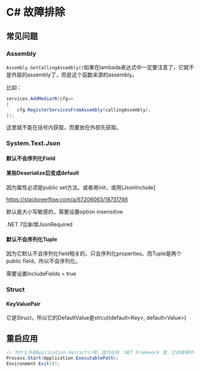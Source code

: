 # C# 故障排除

## 常见问题

### Assembly

`Assembly.GetCallingAssembly()`如果在lambada表达式中一定要注意了，它就不是外层的assembly了，而是这个函数来源的assembly。

比如：

```cs
services.AddMediatR(cfg=>
{
    cfg.RegisterServicesFromAssembly(callingAssembly);
});
```

这里就不能在括号内获取，而要放在外部先获取。

### System.Text.Json

#### 默认不会序列化Field

#### 某些Deserialize后变成default

因为属性必须是public set方法。或者用init，或用[JsonInclude]

<https://stackoverflow.com/a/67206063/18731746>

默认是大小写敏感的，需要设置option insensitive

.NET 7后新增JsonRequired

#### 默认不会序列化Tuple

因为它默认不会序列化field相关的，只会序列化properties。而Tuple是两个public field，所以不会序列化。

需要设置IncludeFields = true

### Struct

#### KeyValuePair

它是Struct，所以它的DefaultValue是strcut(default\<Key\>, default\<Value\>)

## 重启应用

```cs
// 为什么不用Application.Restart()呢，因为在在 .NET Framework 里，它会继承环境变量，启动多个进程，很快会内存溢出
Process.Start(Application.ExecutablePath);
Environment.Exit(0);
``` 